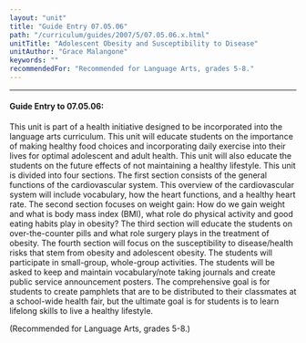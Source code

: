 ```yaml
---
layout: "unit"
title: "Guide Entry 07.05.06"
path: "/curriculum/guides/2007/5/07.05.06.x.html"
unitTitle: "Adolescent Obesity and Susceptibility to Disease"
unitAuthor: "Grace Malangone"
keywords: ""
recommendedFor: "Recommended for Language Arts, grades 5-8."
---
```

<body>
<hr/>
<h4>
Guide Entry to 07.05.06:
</h4>
<p>
This unit is part of a health initiative designed to be incorporated into the language arts curriculum. This unit will educate students on the importance of making healthy food choices and incorporating daily exercise into their lives for optimal adolescent and adult health. This unit will also educate the students on the future effects of not maintaining a healthy lifestyle. This unit is divided into four sections. The first section consists of the general functions of the cardiovascular system. This overview of the cardiovascular system will include vocabulary, how the heart functions, and a healthy heart rate. The second section focuses on weight gain: How do we gain weight and what is body mass index (BMI), what role do physical activity and good eating habits play in obesity? The third section will educate the students on over-the-counter pills and what role surgery plays in the treatment of obesity. The fourth section will focus on the susceptibility to disease/health risks that stem from obesity and adolescent obesity. The students will participate in small-group, whole-group activities. The students will be asked to keep and maintain vocabulary/note taking journals and create public service announcement posters. The comprehensive goal is for students to create pamphlets that are to be distributed to their classmates at a school-wide health fair, but the ultimate goal is for students is to learn lifelong skills to live a healthy lifestyle.
</p>
<p>
(Recommended for Language Arts, grades 5-8.)
</p>
</body>